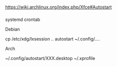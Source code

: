 
### 
https://wiki.archlinux.org/index.php/Xfce#Autostart


###
systemd
crontab

Debian 

cp /etc/xdg/lxsession  .. autostart ~/.config/....



Arch

~/.config/autostart/XXX.desktop
~/.xprofile

